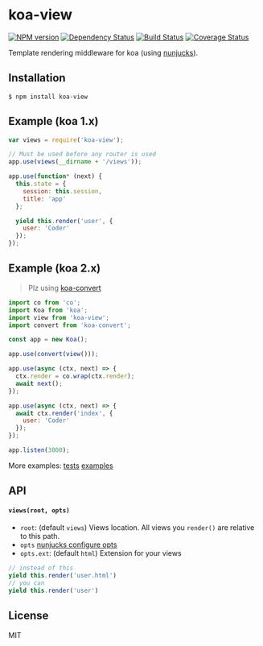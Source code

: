 # koa-view

[![NPM version](https://img.shields.io/npm/v/koa-view.svg)](https://www.npmjs.com/package/koa-view)
[![Dependency Status](https://david-dm.org/d-band/koa-view.svg)](https://david-dm.org/d-band/koa-view)
[![Build Status](https://travis-ci.org/d-band/koa-view.svg?branch=master)](https://travis-ci.org/d-band/koa-view)
[![Coverage Status](https://coveralls.io/repos/github/d-band/koa-view/badge.svg?branch=master)](https://coveralls.io/github/d-band/koa-view?branch=master)

Template rendering middleware for koa (using [nunjucks](https://github.com/mozilla/nunjucks)).

## Installation

```
$ npm install koa-view
```

## Example (koa 1.x)

```js
var views = require('koa-view');

// Must be used before any router is used
app.use(views(__dirname + '/views'));

app.use(function* (next) {
  this.state = {
    session: this.session,
    title: 'app'
  };

  yield this.render('user', {
    user: 'Coder'
  });
});
```

## Example (koa 2.x)

> Plz using [koa-convert](https://github.com/koajs/convert)

```js
import co from 'co';
import Koa from 'koa';
import view from 'koa-view';
import convert from 'koa-convert';

const app = new Koa();

app.use(convert(view()));

app.use(async (ctx, next) => {
  ctx.render = co.wrap(ctx.render);
  await next();
});

app.use(async (ctx, next) => {
  await ctx.render('index', {
    user: 'Coder'
  });
});

app.listen(3000);
```

More examples: [tests](./test/index.js) [examples](./examples)

## API

#### `views(root, opts)`

* `root`: (default `views`) Views location. All views you `render()` are relative to this path.
* `opts` [nunjucks configure opts](http://mozilla.github.io/nunjucks/api.html#configure)
* `opts.ext`: (default `html`) Extension for your views

```js
// instead of this
yield this.render('user.html')
// you can
yield this.render('user')
```

## License

MIT
